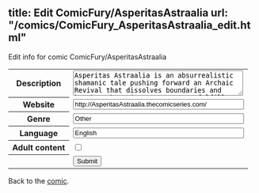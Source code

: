 title: Edit ComicFury/AsperitasAstraalia
url: "/comics/ComicFury_AsperitasAstraalia_edit.html"
---
Edit info for comic ComicFury/AsperitasAstraalia

<form name="comic" action="http://gaepostmail.appspot.com/comic/" method="post">
<table class="comicinfo">
<tr>
<th>Description</th><td><textarea name="description" cols="40" rows="3">Asperitas Astraalia is an absurrealistic shamanic tale pushing forward an Archaic Revival that dissolves boundaries and breaks taboos in an attempt to fulfill the Alchemical Dream and discover ever more novel Ideas that seem to live their own lives in the collective consciousness.</textarea></td>
</tr>
<tr>
<th>Website</th><td><input type="text" name="url" value="http://AsperitasAstraalia.thecomicseries.com/" size="40"/></td>
</tr>
<tr>
<th>Genre</th><td><input type="text" name="genre" value="Other" size="40"/></td>
</tr>
<tr>
<th>Language</th><td><input type="text" name="language" value="English" size="40"/></td>
</tr>
<tr>
<th>Adult content</th><td><input type="checkbox" name="adult" value="adult" /></td>
</tr>
<tr>
<th></th><td>
<input type="hidden" name="comic" value="ComicFury_AsperitasAstraalia" />
<input type="submit" name="submit" value="Submit" />
</td>
</tr>
</table>
</form>

Back to the [comic](ComicFury_AsperitasAstraalia.html).
